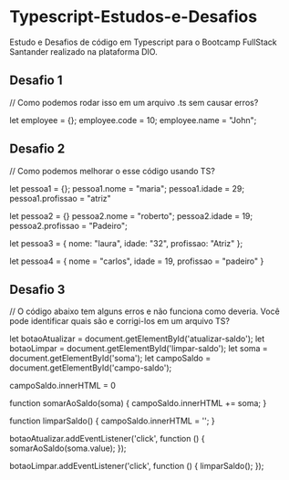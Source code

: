 # Typescript-Estudos-e-Desafios
Estudo e Desafios de código em Typescript para o Bootcamp FullStack Santander realizado na plataforma DIO. 


## Desafio 1

// Como podemos rodar isso em um arquivo .ts sem causar erros?

let employee = {}; employee.code = 10; employee.name = "John";

## Desafio 2

// Como podemos melhorar o esse código usando TS?

let pessoa1 = {}; pessoa1.nome = "maria"; pessoa1.idade = 29; pessoa1.profissao = "atriz"

let pessoa2 = {} pessoa2.nome = "roberto"; pessoa2.idade = 19; pessoa2.profissao = "Padeiro";

let pessoa3 = { nome: "laura", idade: "32", profissao: "Atriz" };

let pessoa4 = { nome = "carlos", idade = 19, profissao = "padeiro" }

## Desafio 3

// O código abaixo tem alguns erros e não funciona como deveria. Você pode identificar quais são e corrigi-los em um arquivo TS?

let botaoAtualizar = document.getElementById('atualizar-saldo'); let botaoLimpar = document.getElementById('limpar-saldo'); let soma = document.getElementById('soma'); let campoSaldo = document.getElementById('campo-saldo');

campoSaldo.innerHTML = 0

function somarAoSaldo(soma) { campoSaldo.innerHTML += soma; }

function limparSaldo() { campoSaldo.innerHTML = ''; }

botaoAtualizar.addEventListener('click', function () { somarAoSaldo(soma.value); });

botaoLimpar.addEventListener('click', function () { limparSaldo(); });
